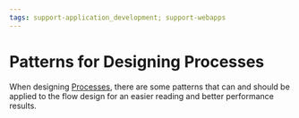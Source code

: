 ```yaml
---
tags: support-application_development; support-webapps
---
```


# Patterns for Designing Processes

When designing [Processes](../process.md), there are some patterns that can and should be applied to the flow design for an easier reading and better performance results.

